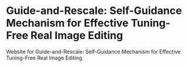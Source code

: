 # Guide-and-Rescale: Self-Guidance Mechanism for Effective Tuning-Free Real Image Editing
Website for Guide-and-Rescale: Self-Guidance Mechanism for Effective Tuning-Free Real Image Editing.
